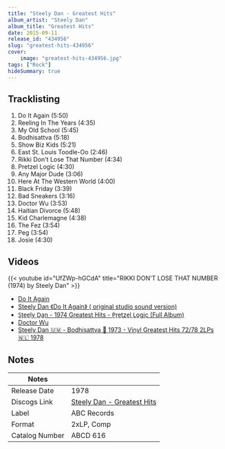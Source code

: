 ```yaml
---
title: "Steely Dan - Greatest Hits"
album_artist: "Steely Dan"
album_title: "Greatest Hits"
date: 2015-09-11
release_id: "434956"
slug: "greatest-hits-434956"
cover:
    image: "greatest-hits-434956.jpg"
tags: ["Rock"]
hideSummary: true
---
```


## Tracklisting
1. Do It Again (5:50)
2. Reeling In The Years (4:35)
3. My Old School (5:45)
4. Bodhisattva (5:18)
5. Show Biz Kids (5:21)
6. East St. Louis Toodle-Oo (2:46)
7. Rikki Don't Lose That Number (4:34)
8. Pretzel Logic (4:30)
9. Any Major Dude (3:06)
10. Here At The Western World (4:00)
11. Black Friday (3:39)
12. Bad Sneakers (3:16)
13. Doctor Wu (3:53)
14. Haitian Divorce (5:48)
15. Kid Charlemagne (4:38)
16. The Fez (3:54)
17. Peg (3:54)
18. Josie (4:30)

## Videos
{{< youtube id="UfZWp-hGCdA" title="RIKKI DON'T LOSE THAT NUMBER (1974) by Steely Dan" >}}
- [Do It Again](https://www.youtube.com/watch?v=jmdiKePVUy8)
- [Steely Dan 《Do It Again》 ( original studio sound version)](https://www.youtube.com/watch?v=tgYuLsudaJQ)
- [S̲te̲e̲ly D̲a̲n - 1974 Greatest Hits - P̲re̲tze̲l L̲o̲gi̲c (Full Album)](https://www.youtube.com/watch?v=OJ8ZUVP4YD8)
- [Doctor Wu](https://www.youtube.com/watch?v=ImtdntJQfSs)
- [Steely Dan 🇺🇲 - Bodhisattva 🙏 1973 - Vinyl Greatest Hits 72/78 2LPs 🇳🇱 1978](https://www.youtube.com/watch?v=jEB9pAG0i84)

## Notes

| Notes          |             |
| ---------------| ----------- |
| Release Date   | 1978 |
| Discogs Link   | [Steely Dan - Greatest Hits](https://www.discogs.com/release/434956) |
| Label          | ABC Records |
| Format         | 2xLP, Comp |
| Catalog Number | ABCD 616 |


